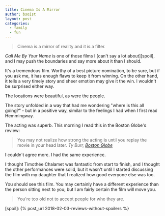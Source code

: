 ```yaml
---
title: Cinema Is A Mirror
author: bsoist
layout: post
categories:
  - family
  - fun
---
```

> Cinema is a mirror of reality and it is a filter.

_Call Me By Your Name_ is one of those films I [can't say a lot about][spoil], and I may push the boundaries and say more about it than I should.

<!-- more -->

It's a tremendous film. Worthy of a best picture nomination, to be sure, but if you ask me, it has enough flaws to keep it from winning. On the other hand, it tells a very timely story and sheer emotion may give it the win. I wouldn't be surprised either way.

The locations were beautiful, as were the people.

The story unfolded in a way that had me wondering "where is this all going?" - but in a positive way, similar to the feelings I had when I first read Hemmingway.

The acting was superb. This morning I read this in the Boston Globe's review:

> You may not realize how strong the acting is until you replay the movie in your head later. <cite>Ty Burr, [Boston Globe][bg]</cite>

I couldn't agree more. I had the same experience.

I thought Timothée Chalamet was fantastic from start to finish, and I thought the other performances were solid, but it wasn't until I started discussing the film with my daughter that I realized how good everyone else was too.

You should see this film. You may certainly have a different experience than the person sitting next to you, but I am fairly certain the film will move you.

> You're too old not to accept people for who they are.

[bg]: https://www.bostonglobe.com/arts/movies/2017/12/20/call-your-name-full-light-and-landscape-and-unstoppable-beauty/7ja10O1izBhKOQrE0BuKoO/story.html

[spoil]: {% post_url 2018-02-03-reviews-without-spoilers %}
